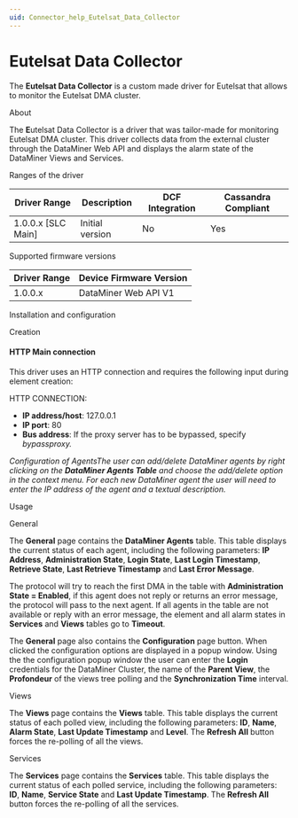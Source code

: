```yaml
---
uid: Connector_help_Eutelsat_Data_Collector
---
```


# Eutelsat Data Collector

The **Eutelsat Data Collector** is a custom made driver for Eutelsat that allows to monitor the Eutelsat DMA cluster.

About

The **E**utelsat Data Collector is a driver that was tailor-made for monitoring Eutelsat DMA cluster. This driver collects data from the external cluster through the DataMiner Web API and displays the alarm state of the DataMiner Views and Services.

Ranges of the driver

| **Driver Range**     | **Description** | **DCF Integration** | **Cassandra Compliant** |
|----------------------|-----------------|---------------------|-------------------------|
| 1.0.0.x \[SLC Main\] | Initial version | No                  | Yes                     |

Supported firmware versions

| **Driver Range** | **Device Firmware Version** |
|------------------|-----------------------------|
| 1.0.0.x          | DataMiner Web API V1        |


Installation and configuration

Creation

#### HTTP Main connection

This driver uses an HTTP connection and requires the following input during element creation:

HTTP CONNECTION:

- **IP address/host**: 127.0.0.1
- **IP port**: 80
- **Bus address**: If the proxy server has to be bypassed, specify *bypassproxy.*

*Configuration of AgentsThe user can add/delete DataMiner agents by right clicking on the **DataMiner Agents Table** and choose the add/delete option in the context menu. For each new DataMiner agent the user will need to enter the IP address of the agent and a textual description.*

Usage

General

The **General** page contains the **DataMiner Agents** table. This table displays the current status of each agent, including the following parameters: **IP Address**, **Administration State**, **Login State**, **Last Login Timestamp**, **Retrieve State**, **Last Retrieve Timestamp** and **Last Error Message**.

The protocol will try to reach the first DMA in the table with **Administration State = Enabled**, if this agent does not reply or returns an error message, the protocol will pass to the next agent. If all agents in the table are not available or reply with an error message, the element and all alarm states in **Services** and **Views** tables go to **Timeout**.

The **General** page also contains the **Configuration** page button. When clicked the configuration options are displayed in a popup window. Using the the configuration popup window the user can enter the **Login** credentials for the DataMiner Cluster, the name of the **Parent View**, the **Profondeur** of the views tree polling and the **Synchronization Time** interval.

Views

The **Views** page contains the **Views** table. This table displays the current status of each polled view, including the following parameters: **ID**, **Name**, **Alarm State**, **Last Update Timestamp** and **Level**. The **Refresh All** button forces the re-polling of all the views.

Services

The **Services** page contains the **Services** table. This table displays the current status of each polled service, including the following parameters: **ID**, **Name**, **Service State** and **Last Update Timestamp**. The **Refresh All** button forces the re-polling of all the services.
